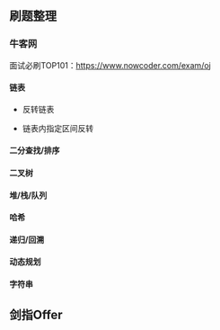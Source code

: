 
## 刷题整理


### 牛客网

面试必刷TOP101：https://www.nowcoder.com/exam/oj

#### 链表

- 反转链表

- 链表内指定区间反转


#### 二分查找/排序


#### 二叉树

#### 堆/栈/队列

#### 哈希

#### 递归/回溯

#### 动态规划


#### 字符串

## 剑指Offer

